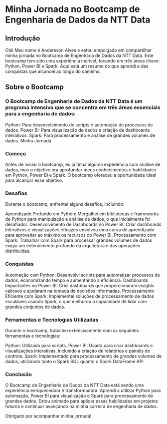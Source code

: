 # Minha Jornada no Bootcamp de Engenharia de Dados da NTT Data

## Introdução

Olá! Meu nome é Andersson Alves e estou empolgado em compartilhar minha jornada no Bootcamp de Engenharia de Dados da NTT Data. Este bootcamp tem sido uma experiência incrível, focando em três áreas chave: Python, Power BI e Spark. Aqui está um resumo do que aprendi e das conquistas que alcancei ao longo do caminho.

## Sobre o Bootcamp

### O Bootcamp de Engenharia de Dados da NTT Data é um programa intensivo que se concentra em três áreas essenciais para a engenharia de dados:

Python: Para desenvolvimento de scripts e automação de processos de dados.
Power BI: Para visualização de dados e criação de dashboards interativos.
Spark: Para processamento e análise de grandes volumes de dados.
Minha Jornada

### Começo
Antes de iniciar o bootcamp, eu já tinha alguma experiência com análise de dados, mas o objetivo era aprofundar meus conhecimentos e habilidades em Python, Power BI e Spark. O bootcamp ofereceu a oportunidade ideal para alcançar esse objetivo.

### Desafios

Durante o bootcamp, enfrentei alguns desafios, incluindo:

Aprendizado Profundo em Python: Mergulhei em bibliotecas e frameworks de Python para manipulação e análise de dados, o que inicialmente foi desafiador.
Desenvolvimento de Dashboards no Power BI: Criar dashboards interativos e visualizações eficazes envolveu uma curva de aprendizado para aproveitar ao máximo os recursos do Power BI.
Processamento com Spark: Trabalhar com Spark para processar grandes volumes de dados exigiu um entendimento profundo da arquitetura e das operações distribuídas.

### Conquistas
Automação com Python: Desenvolvi scripts para automatizar processos de dados, economizando tempo e aumentando a eficiência.
Dashboards Impactantes no Power BI: Criei dashboards que proporcionaram insights valiosos e ajudaram na tomada de decisões informadas.
Processamento Eficiente com Spark: Implementei soluções de processamento de dados escaláveis usando Spark, o que melhorou a capacidade de lidar com grandes conjuntos de dados.

### Ferramentas e Tecnologias Utilizadas
Durante o bootcamp, trabalhei extensivamente com as seguintes ferramentas e tecnologias:

Python: Utilizado para scripts.
Power BI: Usado para criar dashboards e visualizações interativas, incluindo a criação de relatórios e painéis de controle.
Spark: Implementado para processamento de grandes volumes de dados, utilizando tanto o Spark SQL quanto o Spark DataFrame API.

### Conclusão
O Bootcamp de Engenharia de Dados da NTT Data está sendo uma experiência enriquecedora e transformadora. Aprendi a utilizar Python para automação, Power BI para visualização e Spark para processamento de grandes dados. Estou animado para aplicar essas habilidades em projetos futuros e continuar avançando na minha carreira de engenharia de dados.

Obrigado por acompanhar minha jornada!
